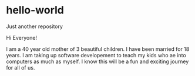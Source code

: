 # hello-world
Just another repository

Hi Everyone! 

I am a 40 year old mother of 3 beautiful children. I have been married for 18 years. I am taking up software developement to teach my kids who ae into computers as much as myself. I know this will be a fun and exciting journey for all of us. 
